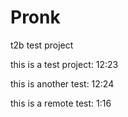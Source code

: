 Pronk
=====

t2b test project

this is a test project: 12:23

this is another test: 12:24

this is a remote test: 1:16